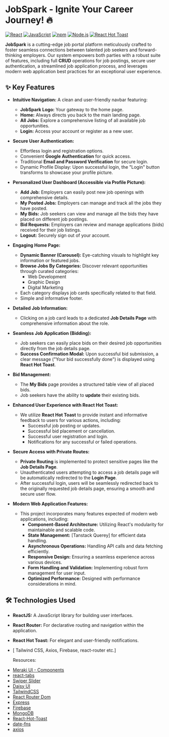 
# JobSpark - Ignite Your Career Journey! 🔥

[![React](https://img.shields.io/badge/React-20232A?style=for-the-badge&logo=react&logoColor=61DAFB)](https://react.dev/)
[![JavaScript](https://img.shields.io/badge/JavaScript-F7DF1E?style=for-the-badge&logo=javascript&logoColor=black)](https://www.javascript.com/)
[![npm](https://img.shields.io/badge/npm-CB3837?style=for-the-badge&logo=npm&logoColor=white)](https://www.npmjs.com/)
[![Node.js](https://img.shields.io/badge/Node.js-339933?style=for-the-badge&logo=nodedotjs&logoColor=white)](https://nodejs.org/en)
[![React Hot Toast](https://img.shields.io/badge/React_Hot_Toast-%23FFC107.svg?style=for-the-badge&logoColor=black)](https://react-hot-toast.com/)

**JobSpark** is a cutting-edge job portal platform meticulously crafted to foster seamless connections between talented job seekers and forward-thinking employers. Our system empowers both parties with a robust suite of features, including full **CRUD** operations for job postings, secure user authentication, a streamlined job application process, and leverages modern web application best practices for an exceptional user experience.

## ✨ Key Features

* **Intuitive Navigation:** A clean and user-friendly navbar featuring:
    * **JobSpark Logo:** Your gateway to the home page.
    * **Home:** Always directs you back to the main landing page.
    * **All Jobs:** Explore a comprehensive listing of all available job opportunities.
    * **Login:** Access your account or register as a new user.

* **Secure User Authentication:**
    * Effortless login and registration options.
    * Convenient **Google Authentication** for quick access.
    * Traditional **Email and Password Verification** for secure login.
    * Dynamic Profile Display: Upon successful login, the "Login" button transforms to showcase your profile picture.

* **Personalized User Dashboard (Accessible via Profile Picture):**
    * **Add Job:** Employers can easily post new job openings with comprehensive details.
    * **My Posted Jobs:** Employers can manage and track all the jobs they have posted.
    * **My Bids:** Job seekers can view and manage all the bids they have placed on different job postings.
    * **Bid Requests:** Employers can review and manage applications (bids) received for their job listings.
    * **Logout:** Securely sign out of your account.

* **Engaging Home Page:**
    * **Dynamic Banner (Carousel):** Eye-catching visuals to highlight key information or featured jobs.
    * **Browse Jobs By Categories:** Discover relevant opportunities through curated categories:
        * Web Development
        * Graphic Design
        * Digital Marketing
    * Each category displays job cards specifically related to that field.
    * Simple and informative footer.

* **Detailed Job Information:**
    * Clicking on a job card leads to a dedicated **Job Details Page** with comprehensive information about the role.

* **Seamless Job Application (Bidding):**
    * Job seekers can easily place bids on their desired job opportunities directly from the job details page.
    * **Success Confirmation Modal:** Upon successful bid submission, a clear message ("Your bid successfully done") is displayed using **React Hot Toast**.

* **Bid Management:**
    * The **My Bids** page provides a structured table view of all placed bids.
    * Job seekers have the ability to **update** their existing bids.

* **Enhanced User Experience with React Hot Toast:**
    * We utilize **React Hot Toast** to provide instant and informative feedback to users for various actions, including:
        * Successful job posting or updates.
        * Successful bid placement or cancellation.
        * Successful user registration and login.
        * Notifications for any successful or failed operations.

* **Secure Access with Private Routes:**
    * **Private Routing** is implemented to protect sensitive pages like the **Job Details Page**.
    * Unauthenticated users attempting to access a job details page will be automatically redirected to the **Login Page**.
    * After successful login, users will be seamlessly redirected back to the originally requested job details page, ensuring a smooth and secure user flow.

* **Modern Web Application Features:**
    * This project incorporates many features expected of modern web applications, including:
        * **Component-Based Architecture:** Utilizing React's modularity for maintainable and scalable code.
        * **State Management:** [Tanstack Querey] for efficient data handling.
        * **Asynchronous Operations:** Handling API calls and data fetching efficiently.
        * **Responsive Design:** Ensuring a seamless experience across various devices.
        * **Form Handling and Validation:** Implementing robust form management for user input.
        * **Optimized Performance:** Designed with performance considerations in mind.
        

## 🛠️ Technologies Used

* **ReactJS:** A JavaScript library for building user interfaces.
* **React Router:** For declarative routing and navigation within the application.
* **React Hot Toast:** For elegant and user-friendly notifications.
* [ Tailwind CSS, Axios, Firebase, react-router etc.]







  Resources:

- [Meraki UI - Components](https://merakiui.com/components)
- [react-tabs](https://www.npmjs.com/package/react-tabs)
- [Swiper Slider](https://swiperjs.com/)
- [Daisy UI](https://daisyui.com/)
- [TailwindCSS](https://tailwindcss.com/)
- [React Router Dom](https://reactrouter.com/en/main)
- [Express](https://expressjs.com/)
- [Firebase](https://console.firebase.google.com/)
- [MongoDB](https://www.mongodb.com/)
- [React-Hot-Toast](https://react-hot-toast.com/)
- [date-fns](https://date-fns.org/)
- [axios](https://axios-http.com/docs/intro)

